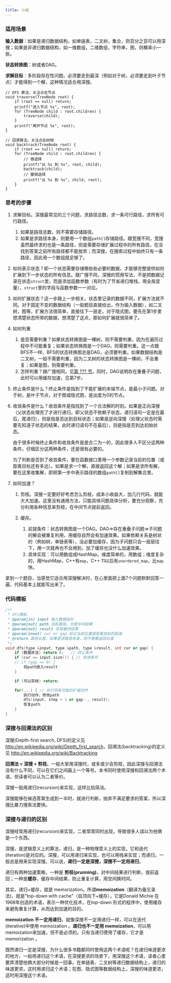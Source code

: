 ```yaml
---
title: 小结
---
```



### 适用场景

**输入数据**：如果是递归数据结构，如单链表，二叉树，集合，则百分之百可以用深搜；如果是非递归数据结构，如一维数组，二维数组，字符串，图，则概率小一些。

**状态转换图**：树或者DAG。

**求解目标**：多阶段存在性问题。必须要走到最深（例如对于树，必须要走到叶子节点）才能得到一个解，这种情况适合用深搜。

```
// DFS 算法，关注点在节点
void traverse(TreeNode root) {
    if (root == null) return;
    printf("进入节点 %s", root);
    for (TreeNode child : root.children) {
        traverse(child);
    }
    printf("离开节点 %s", root);
}

// 回溯算法，关注点在树枝
void backtrack(TreeNode root) {
    if (root == null) return;
    for (TreeNode child : root.children) {
        // 做选择
        printf("从 %s 到 %s", root, child);
        backtrack(child);
        // 撤销选择
        printf("从 %s 到 %s", child, root);
    }
}
```

### 思考的步骤

1. 求解目标。深搜最常见的三个问题，求路径总数，求一条可行路径，求所有可行路径。

    1. 如果是路径总数，则不需要存储路径。
    2. 如果是求路径本身，则要用一个数组`path[]`存储路径。跟宽搜不同，宽搜虽然最终求的也是一条路径，但是需要存储扩展过程中的所有路径，在没找到答案之前所有路径都不能放弃；而深搜，在搜索过程中始终只有一条路径，因此用一个数组就足够了。
1. 如何表示状态？即一个状态需要存储哪些些必要的数据，才能够完整提供如何扩展到下一步状态的所有信息。跟广搜不同，深搜的惯用写法，不是把数据记录在状态`struct`里，而是添加函数参数（有时为了节省递归堆栈，用全局变量），`struct`里的字段与函数参数一一对应。
1. 如何扩展状态？这一步跟上一步相关。状态里记录的数据不同，扩展方法就不同。对于固定不变的数据结构（一般题目直接给出，作为输入数据），如二叉树，图等，扩展方法很简单，直接往下一层走，对于隐式图，要先在第1步里想清楚状态所带的数据，想清楚了这点，那如何扩展就很简单了。
1. 如何判重

    1. 是否需要判重？如果状态转换图是一棵树，则不需要判重，因为在遍历过程中不可能重复；如果状态转换图是一个DAG，则需要判重。这一点跟BFS不一样，BFS的状态转换图总是DAG，必须要判重。如果数据结构是二叉树，一般不需要判重，因为二叉树的状态转换图是一棵树，不会重复；如果是图，则需要判重。
    1. 怎样判重？跟广搜相同，见[第 ??? 节](../bfs/bfs-summary.md)。同时，DAG说明存在重叠子问题，此时可以用缓存加速，见第7步。
1. 终止条件是什么？终止条件是指到了不能扩展的末端节点，是最小子问题。对于树，是叶子节点，对于图或隐式图，是出度为0的节点。
1. 收敛条件是什么？收敛条件是指找到了一个合法解的时刻。如果是正向深搜（父状态处理完了才进行递归，即父状态不依赖子状态，递归语句一定是在最后，尾递归），则是指是否达到目标状态；如果是逆向深搜（处理父状态时需要先知道子状态的结果，此时递归语句不在最后），则是指是否到达初始状态。

    由于很多时候终止条件和收敛条件是是合二为一的，因此很多人不区分这两种条件。仔细区分这两种条件，还是很有必要的。

    为了判断是否到了收敛条件，要在函数接口里用一个参数记录当前的位置（或距离目标还有多远）。如果是求一个解，直接返回这个解；如果是求所有解，要在这里收集解，即把第一步中表示路径的数组`path[]`复制到解集合里。
1. 如何加速？

    1. 剪枝。深搜一定要好好考虑怎么剪枝，成本小收益大，加几行代码，就能大大加速。这里没有通用方法，只能具体问题具体分析，要充分观察，充分利用各种信息来剪枝，在中间节点提前返回。
    1. 缓存。

        1. 前提条件：状态转换图是一个DAG。DAG=>存在重叠子问题=>子问题的解会被重复利用，用缓存自然会有加速效果。如果依赖关系是树状的（例如树，单链表等），没必要加缓存，因为子问题只会一层层往下，用一次就再也不会用到，加了缓存也没什么加速效果。
        2. 具体实现：可以用数组或HashMap。维度简单的，用数组；维度复杂的，用HashMap，C++有`map`，C++ 11以后有`unordered_map`，比`map`快。

拿到一个题目，当感觉它适合用深搜解决时，在心里面把上面7个问题默默回答一遍，代码基本上就能写出来了。


### 代码模板

```cpp
/**
 * dfs模板.
 * @param[in] input 输入数据指针
 * @param[out] path 当前路径，也是中间结果
 * @param[out] result 存放最终结果
 * @param[inout] cur or gap 标记当前位置或距离目标的距离
 * @return 路径长度，如果是求路径本身，则不需要返回长度
 */
void dfs(type &input, type &path, type &result, int cur or gap) {
    if (数据非法) return 0;   // 终止条件
    if (cur == input.size()) { // 收敛条件
    // if (gap == 0) {
        将path放入result
    }

    if (可以剪枝) return;

    for(...) { // 执行所有可能的扩展动作
        执行动作，修改path
        dfs(input, step + 1 or gap--, result);
        恢复path
    }
}
```


### 深搜与回溯法的区别

深搜(Depth-first search, DFS)的定义见 <http://en.wikipedia.org/wiki/Depth_first_search>，回溯法(backtracking)的定义见 <http://en.wikipedia.org/wiki/Backtracking>

**回溯法 = 深搜 + 剪枝**。一般大家用深搜时，或多或少会剪枝，因此深搜与回溯法没有什么不同，可以在它们之间画上一个等号。本书同时使用深搜和回溯法两个术语，但读者可以认为二者等价。

深搜一般用递归(recursion)来实现，这样比较简洁。

深搜能够在候选答案生成到一半时，就进行判断，抛弃不满足要求的答案，所以深搜比暴力搜索法要快。


### 深搜与递归的区别

深搜经常用递归(recursion)来实现，二者常常同时出现，导致很多人误以为他俩是一个东西。

深搜，是逻辑意义上的算法，递归，是一种物理意义上的实现，它和迭代(iteration)是对应的。深搜，可以用递归来实现，也可以用栈来实现；而递归，一般总是用来实现深搜。可以说，**递归一定是深搜，深搜不一定用递归**。

递归有两种加速策略，一种是 **剪枝(prunning)**，对中间结果进行判断，提前返回；一种是**缓存**，缓存中间结果，防止重复计算，用空间换时间。

其实，递归+缓存，就是 memorization。所谓**memoization**（翻译为备忘录法)，就是"top-down with cache"（自顶向下+缓存），它是Donald Michie 在1968年创造的术语，表示一种优化技术，在top-down 形式的程序中，使用缓存来避免重复计算，从而达到加速的目的。

**memoization 不一定用递归**，就像深搜不一定用递归一样，可以在迭代(iterative)中使用 memoization 。**递归也不一定用 memoization**，可以用memoization来加速，但不是必须的。只有当递归使用了缓存，它才是 memorization 。

既然递归一定是深搜，为什么很多书籍都同时使用这两个术语呢？在递归味道更浓的地方，一般用递归这个术语，在深搜更浓的场景下，用深搜这个术语，读者心里要弄清楚他俩大部分时候是一回事。在单链表、二叉树等递归数据结构上，递归的味道更浓，这时用递归这个术语；在图、隐式图等数据结构上，深搜的味道更浓，这时用深搜这个术语。
